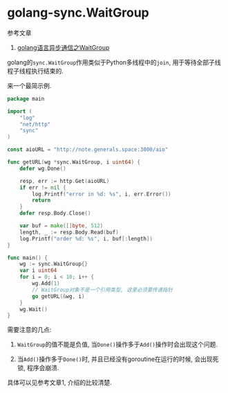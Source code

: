 # golang-sync.WaitGroup

参考文章

1. [golang语言异步通信之WaitGroup](https://www.jianshu.com/p/a89beb04ef15)

golang的`sync.WaitGroup`作用类似于Python多线程中的`join`, 用于等待全部子线程子线程执行结束的.

来一个最简示例.

```go
package main

import (
	"log"
	"net/http"
	"sync"
)

const aioURL = "http://note.generals.space:3000/aio"

func getURL(wg *sync.WaitGroup, i uint64) {
	defer wg.Done()

	resp, err := http.Get(aioURL)
	if err != nil {
		log.Printf("error in %d: %s", i, err.Error())
		return
	}
	defer resp.Body.Close()

	var buf = make([]byte, 512)
	length, _ := resp.Body.Read(buf)
	log.Printf("order %d: %s", i, buf[:length])
}

func main() {
	wg := sync.WaitGroup{}
	var i uint64
	for i = 0; i < 10; i++ {
        wg.Add(1)
        // WaitGroup对象不是一个引用类型, 这里必须要传递指针
		go getURL(&wg, i)
	}
	wg.Wait()
}
```

需要注意的几点:

1. `WaitGroup`的值不能是负值, 当`Done()`操作多于`Add()`操作时会出现这个问题.

2. 当`Add()`操作多于`Done()`时, 并且已经没有goroutine在运行的时候, 会出现死锁, 程序会崩溃.

具体可以见参考文章1, 介绍的比较清楚.